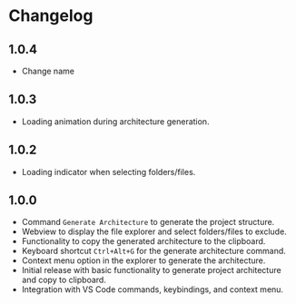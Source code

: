 # Changelog

## 1.0.4

- Change name

## 1.0.3

- Loading animation during architecture generation.

## 1.0.2

- Loading indicator when selecting folders/files.

## 1.0.0


- Command `Generate Architecture` to generate the project structure.
- Webview to display the file explorer and select folders/files to exclude.
- Functionality to copy the generated architecture to the clipboard.
- Keyboard shortcut `Ctrl+Alt+G` for the generate architecture command.
- Context menu option in the explorer to generate the architecture.
- Initial release with basic functionality to generate project architecture and copy to clipboard.
- Integration with VS Code commands, keybindings, and context menu.
